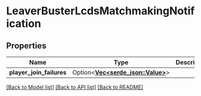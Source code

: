 # LeaverBusterLcdsMatchmakingNotification

## Properties

Name | Type | Description | Notes
------------ | ------------- | ------------- | -------------
**player_join_failures** | Option<[**Vec<serde_json::Value>**](serde_json::Value.md)> |  | [optional]

[[Back to Model list]](../README.md#documentation-for-models) [[Back to API list]](../README.md#documentation-for-api-endpoints) [[Back to README]](../README.md)


